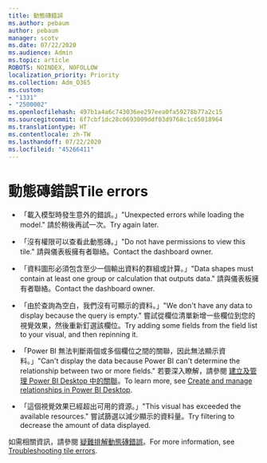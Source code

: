```yaml
---
title: 動態磚錯誤
ms.author: pebaum
author: pebaum
manager: scotv
ms.date: 07/22/2020
ms.audience: Admin
ms.topic: article
ROBOTS: NOINDEX, NOFOLLOW
localization_priority: Priority
ms.collection: Adm_O365
ms.custom:
- "1331"
- "2500002"
ms.openlocfilehash: 497b1a4a6c743036ee297eea0fa59278b77a2c15
ms.sourcegitcommit: 6f7cbf1dc28c0693009ddf03d9768c1c65018964
ms.translationtype: HT
ms.contentlocale: zh-TW
ms.lasthandoff: 07/22/2020
ms.locfileid: "45266411"
---
```

# <a name="tile-errors"></a><span data-ttu-id="40b47-102">動態磚錯誤</span><span class="sxs-lookup"><span data-stu-id="40b47-102">Tile errors</span></span>

- <span data-ttu-id="40b47-103">「載入模型時發生意外的錯誤。」</span><span class="sxs-lookup"><span data-stu-id="40b47-103">"Unexpected errors while loading the model."</span></span> <span data-ttu-id="40b47-104">請於稍後再試一次。</span><span class="sxs-lookup"><span data-stu-id="40b47-104">Try again later.</span></span>

- <span data-ttu-id="40b47-105">「沒有權限可以查看此動態磚。」</span><span class="sxs-lookup"><span data-stu-id="40b47-105">"Do not have permissions to view this tile."</span></span> <span data-ttu-id="40b47-106">請與儀表板擁有者聯絡。</span><span class="sxs-lookup"><span data-stu-id="40b47-106">Contact the dashboard owner.</span></span>

- <span data-ttu-id="40b47-107">「資料圖形必須包含至少一個輸出資料的群組或計算。」</span><span class="sxs-lookup"><span data-stu-id="40b47-107">"Data shapes must contain at least one group or calculation that outputs data."</span></span> <span data-ttu-id="40b47-108">請與儀表板擁有者聯絡。</span><span class="sxs-lookup"><span data-stu-id="40b47-108">Contact the dashboard owner.</span></span>

- <span data-ttu-id="40b47-109">「由於查詢為空白，我們沒有可顯示的資料。」</span><span class="sxs-lookup"><span data-stu-id="40b47-109">"We don't have any data to display because the query is empty."</span></span> <span data-ttu-id="40b47-110">嘗試從欄位清單新增一些欄位到您的視覺效果，然後重新釘選該欄位。</span><span class="sxs-lookup"><span data-stu-id="40b47-110">Try adding some fields from the field list to your visual, and then repinning it.</span></span>

- <span data-ttu-id="40b47-111">「Power BI 無法判斷兩個或多個欄位之間的關聯，因此無法顯示資料。」</span><span class="sxs-lookup"><span data-stu-id="40b47-111">"Can't display the data because Power BI can't determine the relationship between two or more fields."</span></span> <span data-ttu-id="40b47-112">若要深入瞭解，請參閱 [建立及管理 Power BI Desktop 中的關聯](https://docs.microsoft.com/power-bi/desktop-create-and-manage-relationships)。</span><span class="sxs-lookup"><span data-stu-id="40b47-112">To learn more, see [Create and manage relationships in Power BI Desktop](https://docs.microsoft.com/power-bi/desktop-create-and-manage-relationships).</span></span>

- <span data-ttu-id="40b47-113">「這個視覺效果已經超出可用的資源。」</span><span class="sxs-lookup"><span data-stu-id="40b47-113">"This visual has exceeded the available resources."</span></span> <span data-ttu-id="40b47-114">嘗試篩選以減少顯示的資料量。</span><span class="sxs-lookup"><span data-stu-id="40b47-114">Try filtering to decrease the amount of data displayed.</span></span>

<span data-ttu-id="40b47-115">如需相關資訊，請參閱 [疑難排解動態磚錯誤](https://docs.microsoft.com/power-bi/refresh-troubleshooting-tile-errors)。</span><span class="sxs-lookup"><span data-stu-id="40b47-115">For more information, see [Troubleshooting tile errors](https://docs.microsoft.com/power-bi/refresh-troubleshooting-tile-errors).</span></span>